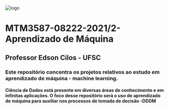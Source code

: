 <img src="https://github.com/ITA-LOW/imagens/blob/main/fluxograma-.png" alt="logo"/>

# MTM3587-08222-2021/2-Aprendizado de Máquina
## Professor Edson Cilos - UFSC
### Este repositório concentra os projetos relativos ao estudo em aprendizado de máquina - machine learning.
#### Ciência de Dados está presente em diversas áreas de conhecimento e em infinitas aplicações. O foco desse repositório será o uso de aprendizado de máquina para auxiliar nos processos de tomada de decisão -DDDM
